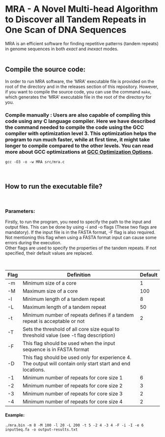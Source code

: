 # MRA - A Novel Multi-head Algorithm to Discover all Tandem Repeats in One Scan of DNA Sequences
MRA is an efficient software for finding repetitive patterns (tandem repeats) in genome sequences in both *exact* and *inexact* modes.
<br>
<br>
## **Compile the source code**:
In order to run MRA software, the 'MRA' executable file is provided on the root of the directory and in the releases section of this repository. However, if you want to compile the source code, you can use the command ```make```, which generates the 'MRA' executable file in the root of the directory for you.
### **Compile manually** : Users are also capable of compiling this code using any C language compiler. Here we have described the command needed to compile the code using the GCC compiler with optimization level 3. This optimization helps the program to run much faster, while at first time, it might take longer to compile compared to the other levels. You can read more about GCC optimizations at [GCC Optimization Options]('https://gcc.gnu.org/onlinedocs/gcc/Optimize-Options.html').

```
gcc -O3 -o -w MRA src/mra.c
```

<br>

## **How to run the executable file?**
<br>

### **Parameters**:
Firstly, to run the program, you need to specify the path to the input and output files. This can be done by using -i and -o flags (These two flags are mandatory). If the input file is in the FASTA format, -F flag is also required. Not mentioning this flag when using a FASTA format input can cause some errors during the execution.\
Other flags are used to specify the properties of the tandem repeats. If not specified, their default values are replaced.

<br>

| Flag | Definition                                                                                                  | Default |
|------|-------------------------------------------------------------------------------------------------------------|---------|
|  -m  | Minimum size of a core                                                                                      |    1    |
|  -M  | Maximum size of a core                                                                                      |   100   |
|  -l  | Minimum length of a tandem repeat                                                                           |    8    |
|  -L  | Maximum length of a tandem repeat                                                                           |    50   |
|  -t  | Minimum number of repeats defines if a tandem repeat is acceptable or not                                   |    2    |
|  -T  | Sets the threshold of all core size equal to threshold value (see -t flag description)                      |         |
|  -F  | This flag should be used when the input sequence is in FASTA format                                         |         |
|  -D  | This flag should be used only for experience 4. The output will contain only start start and end locations. |         |
|  -1  | Minimum number of repeats for core size 1                                                                   |    6    |
|  -2  | Minimum number of repeats for core size 2                                                                   |    3    |
|  -3  | Minimum number of repeats for core size 3                                                                   |    2    |
|  -4  | Minimum number of repeats for core size 4                                                                   |    2    |

#### **Example**:
```
./mra.bin -m 8 -M 100 -l 20 -L 200 -t 5 -2 4 -3 4 -F -i -I -e 6 inputSeq.fa -o output-results.txt
```

